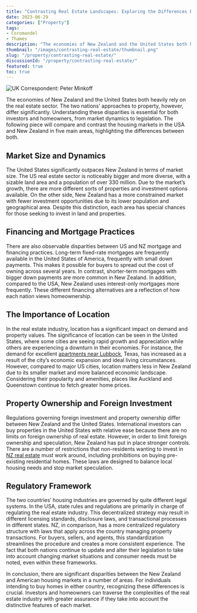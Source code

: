 ```yaml
---
title: "Contrasting Real Estate Landscapes: Exploring the Differences Between USA and NZ Markets"
date: 2023-06-29
categories: ["Property"]
tags:
- Coromandel
- Thames
description: "The economies of New Zealand and the United States both heavily rely on the real estate sector. The two nations’ approaches to property, however, differ significantly. Understanding these disparities is essential for both investors and homeowners, from market dynamics to legislation. The following piece will compare and contrast the housing markets in the USA and New Zealand in five main areas, highlighting the differences between both."
thumbnail: "/images/contrasting-real-estate/thumbnail.png"
slug: "/property/contrasting-real-estate/"
discussionId: "/property/contrasting-real-estate/"
featured: true
toc: true
---
```

![UK Correspondent: Peter Minkoff](/images/contrasting-real-estate/thumbnail.png)

The economies of New Zealand and the United States both heavily rely on the real estate sector. The two nations’ approaches to property, however, differ significantly. Understanding these disparities is essential for both investors and homeowners, from market dynamics to legislation. The following piece will compare and contrast the housing markets in the USA and New Zealand in five main areas, highlighting the differences between both.


## Market Size and Dynamics
The United States significantly outpaces New Zealand in terms of market size. The US real estate sector is noticeably bigger and more diverse, with a sizable land area and a population of over 330 million. Due to the market’s growth, there are more different sorts of properties and investment options available. On the other side, New Zealand has a more constrained market with fewer investment opportunities due to its lower population and geographical area. Despite this distinction, each area has special chances for those seeking to invest in land and properties.

## Financing and Mortgage Practices
There are also observable disparities between US and NZ mortgage and financing practices. Long-term fixed-rate mortgages are frequently available in the United States of America, frequently with small down payments. This makes it possible for buyers to spread out the cost of owning across several years. In contrast, shorter-term mortgages with bigger down payments are more common in New Zealand. In addition, compared to the USA, New Zealand uses interest-only mortgages more frequently. These different financing alternatives are a reflection of how each nation views homeownership.

## The Importance of Location
In the real estate industry, location has a significant impact on demand and property values. The significance of location can be seen in the United States, where some cities are seeing rapid growth and appreciation while others are experiencing a downturn in their economies. For instance, the demand for excellent [apartments near Lubbock](https://www.rent.com/texas/lubbock-apartments), Texas, has increased as a result of the city’s economic expansion and ideal living circumstances. However, compared to major US cities, location matters less in New Zealand due to its smaller market and more balanced economic landscape. Considering their popularity and amenities, places like Auckland and Queenstown continue to fetch greater home prices.

## Property Ownership and Foreign Investment
Regulations governing foreign investment and property ownership differ between New Zealand and the United States. International investors can buy properties in the United States with relative ease because there are no limits on foreign ownership of real estate. However, in order to limit foreign ownership and speculation, New Zealand has put in place stronger controls. There are a number of restrictions that non-residents wanting to invest in [NZ real estate](https://mediapa.co.nz/garry-malcolm-and-re-max-team-realty-are-new-plymouths-leading-real-estate-agents/) must work around, including prohibitions on buying pre-existing residential homes. These laws are designed to balance local housing needs and stop market speculation.

## Regulatory Framework
The two countries’ housing industries are governed by quite different legal systems. In the USA, state rules and regulations are primarily in charge of regulating the real estate industry. This decentralized strategy may result in different licensing standards, disclosure laws, and transactional processes in different states. NZ, in comparison, has a more centralized regulatory structure with laws that apply across the country managing property transactions. For buyers, sellers, and agents, this standardization streamlines the procedure and creates a more consistent experience. The fact that both nations continue to update and alter their legislation to take into account changing market situations and consumer needs must be noted, even within these frameworks.

In conclusion, there are significant disparities between the New Zealand and American housing markets in a number of areas. For individuals intending to buy homes in either country, recognizing these differences is crucial. Investors and homeowners can traverse the complexities of the real estate industry with greater assurance if they take into account the distinctive features of each market.